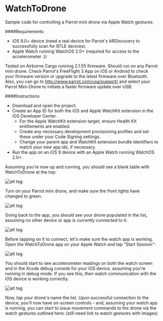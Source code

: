 # WatchToDrone
Sample code for controlling a Parrot mini drone via Apple Watch gestures.

####Requirements
- iOS 9.0+ device (need a real device for Parrot's ARDiscovery to successfully scan for BTLE devices).
- Apple Watch running WatchOS 2.0+ (required for access to the accelerometer :))

Tested on Airborne Cargo running 2.1.55 firmware. Should run on any Parrot mini drone. 
Check Parrot's FreeFlight 3 App on iOS or Android to check your firmware version or upgrade to the latest firmware over Bluetooth. 
Also, you can go to http://www.parrot.com/usa/support/ and select your Parrot Mini-Drone to initiate a faster firmware update over USB.

####Instructions

- Download and open the project.
- Create an App ID for both the iOS and Apple WatchKit extension in the iOS Developer Center.
  - For the Apple WatchKit extension target, ensure Health Kit entitlements are enabled.
  - Create any necessary development provisioning profiles and set these under your Code Signing settings.
  - Change your parent app and WatchKit extension bundle identifiers to match your new app ids, if necessary.
- Run the app on an iOS 9 device with an Apple Watch running WatchOS 2.0+.

Assuming you're now up and running, you should see a blank table with WatchToDrone at the top:

![alt tag](http://i.imgur.com/8u3nRDv.png?1)

Turn on your Parrot mini drone, and make sure the front lights have changed to green:

![alt tag](http://i.imgur.com/KCGsZ9c.jpg?2)

Going back to the app, you should see your drone populated in the list, assuming no other device or app is currently connected to it:

![alt tag](http://i.imgur.com/m3dcHhi.png?1)

Before tapping on it to connect, let's make sure the watch app is working. Open the WatchToDrone app on your Apple Watch and tap "Start Session":

![alt tag](http://i.imgur.com/df9E0YZ.png)

You should start to see accelerometer readings on both the watch screen and in the Xcode debug console for your iOS device, assuming you're running in debug mode. If you see this, then watch communication with the iOS device is working correctly.

![alt tag](http://i.imgur.com/BGBtIdh.png)

Now, tap your drone's name the list. Upon successful connection to the device, you'll now have on-screen controls - and, assuming your watch app is running, you can start to issue movement commands to the drone via the watch gestures outlined here: (still need link to watch gestures with images)

